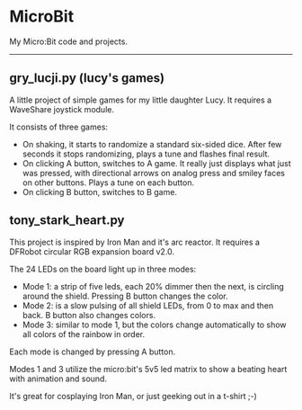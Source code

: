 # MicroBit
My Micro:Bit code and projects.

---

## gry_lucji.py (lucy's games)
A little project of simple games for my little daughter Lucy. It requires a WaveShare joystick module.

It consists of three games:

* On shaking, it starts to randomize a standard six-sided dice. After few seconds it stops randomizing, plays a tune and flashes final result.
* On clicking A button, switches to A game. It really just displays what just was pressed, with directional arrows on analog press and smiley faces on other buttons. Plays a tune on each button.
* On clicking B button, switches to B game.

## tony_stark_heart.py
This project is inspired by Iron Man and it's arc reactor. It requires a DFRobot circular RGB expansion board v2.0.

The 24 LEDs on the board light up in three modes:

* Mode 1: a strip of five leds, each 20% dimmer then the next, is circling around the shield. Pressing B button changes the color.
* Mode 2: is a slow pulsing of all shield LEDs, from 0 to max and then back. B button also changes colors.
* Mode 3: similar to mode 1, but the colors change automatically to show all colors of the rainbow in order.

Each mode is changed by pressing A button.

Modes 1 and 3 utilize the micro:bit's 5v5 led matrix to show a beating heart with animation and sound.

It's great for cosplaying Iron Man, or just geeking out in a t-shirt ;-)
